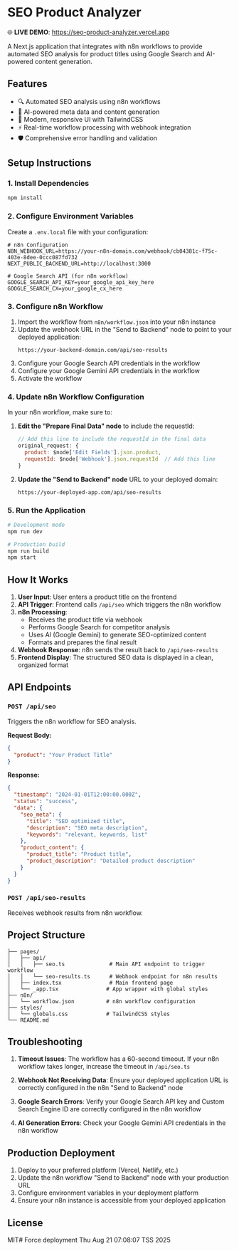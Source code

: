 # SEO Product Analyzer

🌐 **LIVE DEMO**: https://seo-product-analyzer.vercel.app

A Next.js application that integrates with n8n workflows to provide automated SEO analysis for product titles using Google Search and AI-powered content generation.

## Features

- 🔍 Automated SEO analysis using n8n workflows
- 🤖 AI-powered meta data and content generation
- 🎨 Modern, responsive UI with TailwindCSS
- ⚡ Real-time workflow processing with webhook integration
- 🛡️ Comprehensive error handling and validation

## Setup Instructions

### 1. Install Dependencies

```bash
npm install
```

### 2. Configure Environment Variables

Create a `.env.local` file with your configuration:

```env
# n8n Configuration
N8N_WEBHOOK_URL=https://your-n8n-domain.com/webhook/cb04381c-f75c-403e-8dee-0ccc087fd732
NEXT_PUBLIC_BACKEND_URL=http://localhost:3000

# Google Search API (for n8n workflow)
GOOGLE_SEARCH_API_KEY=your_google_api_key_here
GOOGLE_SEARCH_CX=your_google_cx_here
```

### 3. Configure n8n Workflow

1. Import the workflow from `n8n/workflow.json` into your n8n instance
2. Update the webhook URL in the "Send to Backend" node to point to your deployed application:
   ```
   https://your-backend-domain.com/api/seo-results
   ```
3. Configure your Google Search API credentials in the workflow
4. Configure your Google Gemini API credentials in the workflow
5. Activate the workflow

### 4. Update n8n Workflow Configuration

In your n8n workflow, make sure to:

1. **Edit the "Prepare Final Data" node** to include the requestId:
   ```javascript
   // Add this line to include the requestId in the final data
   original_request: {
     product: $node['Edit Fields'].json.product,
     requestId: $node['Webhook'].json.requestId  // Add this line
   }
   ```

2. **Update the "Send to Backend" node** URL to your deployed domain:
   ```
   https://your-deployed-app.com/api/seo-results
   ```

### 5. Run the Application

```bash
# Development mode
npm run dev

# Production build
npm run build
npm start
```

## How It Works

1. **User Input**: User enters a product title on the frontend
2. **API Trigger**: Frontend calls `/api/seo` which triggers the n8n workflow
3. **n8n Processing**: 
   - Receives the product title via webhook
   - Performs Google Search for competitor analysis
   - Uses AI (Google Gemini) to generate SEO-optimized content
   - Formats and prepares the final result
4. **Webhook Response**: n8n sends the result back to `/api/seo-results`
5. **Frontend Display**: The structured SEO data is displayed in a clean, organized format

## API Endpoints

### `POST /api/seo`
Triggers the n8n workflow for SEO analysis.

**Request Body:**
```json
{
  "product": "Your Product Title"
}
```

**Response:**
```json
{
  "timestamp": "2024-01-01T12:00:00.000Z",
  "status": "success",
  "data": {
    "seo_meta": {
      "title": "SEO optimized title",
      "description": "SEO meta description",
      "keywords": "relevant, keywords, list"
    },
    "product_content": {
      "product_title": "Product title",
      "product_description": "Detailed product description"
    }
  }
}
```

### `POST /api/seo-results`
Receives webhook results from n8n workflow.

## Project Structure

```
├── pages/
│   ├── api/
│   │   ├── seo.ts              # Main API endpoint to trigger workflow
│   │   └── seo-results.ts      # Webhook endpoint for n8n results
│   ├── index.tsx               # Main frontend page
│   └── _app.tsx               # App wrapper with global styles
├── n8n/
│   └── workflow.json          # n8n workflow configuration
├── styles/
│   └── globals.css            # TailwindCSS styles
└── README.md
```

## Troubleshooting

1. **Timeout Issues**: The workflow has a 60-second timeout. If your n8n workflow takes longer, increase the timeout in `/api/seo.ts`

2. **Webhook Not Receiving Data**: Ensure your deployed application URL is correctly configured in the n8n "Send to Backend" node

3. **Google Search Errors**: Verify your Google Search API key and Custom Search Engine ID are correctly configured in the n8n workflow

4. **AI Generation Errors**: Check your Google Gemini API credentials in the n8n workflow

## Production Deployment

1. Deploy to your preferred platform (Vercel, Netlify, etc.)
2. Update the n8n workflow "Send to Backend" node with your production URL
3. Configure environment variables in your deployment platform
4. Ensure your n8n instance is accessible from your deployed application

## License

MIT# Force deployment Thu Aug 21 07:08:07 TSS 2025
